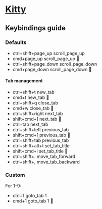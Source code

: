 # [Kitty](https://sw.kovidgoyal.net/kitty/conf/)

## Keybindings guide

### Defaults

- ctrl+shift+page_up   scroll_page_up
- cmd+page_up          scroll_page_up 🍎
- ctrl+shift+page_down scroll_page_down
- cmd+page_down        scroll_page_down 🍎

#### Tab management

- ctrl+shift+t     new_tab
- cmd+t            new_tab 🍎
- ctrl+shift+q     close_tab
- cmd+w            close_tab 🍎
- ctrl+shift+right next_tab
- shift+cmd+]      next_tab 🍎
- ctrl+tab         next_tab
- ctrl+shift+left  previous_tab
- shift+cmd+[      previous_tab 🍎
- ctrl+shift+tab   previous_tab
- ctrl+shift+alt+t set_tab_title
- shift+cmd+i      set_tab_title 🍎
- ctrl+shift+.     move_tab_forward
- ctrl+shift+,     move_tab_backward

### Custom

For 1-9:
- ctrl+1 goto_tab 1
- cmd+1 goto_tab 1 🍎
